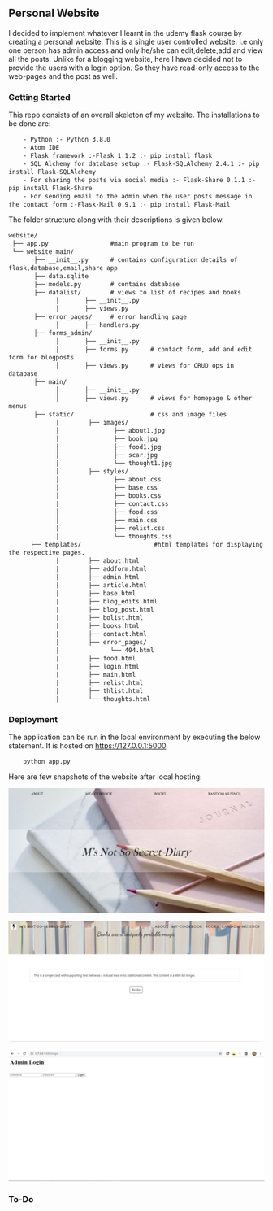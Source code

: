 ## Personal Website

I decided to implement whatever I learnt in the udemy flask course by creating a personal website. This is a single user controlled website. i.e only one person has admin access and only he/she can edit,delete,add and view all the posts. Unlike for a blogging website, here I have decided not to provide the users with a login option. So they have read-only access to the web-pages and the post as well. 

### Getting Started
This repo consists of an overall skeleton of my website.  The installations to be done are:

        - Python :- Python 3.8.0
        - Atom IDE
        - Flask framework :-Flask 1.1.2 :- pip install flask 
        - SQL Alchemy for database setup :- Flask-SQLAlchemy 2.4.1 :- pip install Flask-SQLAlchemy
        - For sharing the posts via social media :- Flask-Share 0.1.1 :- pip install Flask-Share
        - For sending email to the admin when the user posts message in the contact form :-Flask-Mail 0.9.1 :- pip install Flask-Mail
 
 The folder structure along with their descriptions is given below.

    website/
     ├── app.py                 #main program to be run
     └── website_main/          
           ├── __init__.py      # contains configuration details of flask,database,email,share app
           ├── data.sqlite
           ├── models.py        # contains database
           ├── datalist/        # views to list of recipes and books
                 │       ├── __init__.py
                 │       ├── views.py
           ├── error_pages/     # error handling page
                 │       ├── handlers.py
           ├── forms_admin/     
                 │       ├── __init__.py
                 │       ├── forms.py      # contact form, add and edit form for blogposts
                 │       ├── views.py      # views for CRUD ops in database
           ├── main/
                 │       ├── __init__.py
                 │       ├── views.py      # views for homepage & other menus
           ├── static/                     # css and image files
                 |        ├── images/
                 │               ├── about1.jpg
                 │               ├── book.jpg
                 │               ├── food1.jpg
                 │               ├── scar.jpg
                 │               └── thought1.jpg
                 |        ├── styles/
                 │               ├── about.css
                 │               ├── base.css
                 │               ├── books.css
                 |               ├── contact.css
                 │               ├── food.css
                 │               ├── main.css
                 |               ├── relist.css
                 │               └── thoughts.css
          ├── templates/                    #html templates for displaying the respective pages.
                 |        ├── about.html
                 |        ├── addform.html
                 |        ├── admin.html
                 |        ├── article.html
                 |        ├── base.html
                 |        ├── blog_edits.html
                 |        ├── blog_post.html
                 |        ├── bolist.html
                 |        ├── books.html
                 |        ├── contact.html
                 |        ├── error_pages/
                 │              └── 404.html
                 |        ├── food.html
                 |        ├── login.html
                 |        ├── main.html
                 |        ├── relist.html
                 |        ├── thlist.html
                 |        └── thoughts.html

### Deployment 
The application can be run in the local environment by executing the below statement. It is hosted on https://127.0.0.1:5000

        python app.py

Here are few snapshots of the website after local hosting:

   ![Website Homepage](https://github.com/gudiausha/pyjourney/blob/master/website/website%201.JPG)

   ![Wesite-Books page](https://github.com/gudiausha/pyjourney/blob/master/website/website%202.JPG)

   ![Website-Admin login page](https://github.com/gudiausha/pyjourney/blob/master/website/website%203.JPG)
      
### To-Do
        
